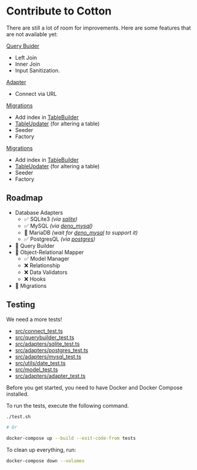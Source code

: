 # Contribute to Cotton

There are still a lot of room for improvements. Here are some features that are not available yet:

[Query Buider](./src/querybuilder.ts)

- Left Join
- Inner Join
- Input Sanitization.

[Adapter](./src/adapters)

- Connect via URL

[Migrations](./src/migrations)

- Add index in [TableBuilder](./src/migrations/tablebuilder.ts)
- [TableUpdater](./src/migrations/tableupdater.ts) (for altering a table)
- Seeder
- Factory

[Migrations](./src/migrations)

- Add index in [TableBuilder](./src/migrations/tablebuilder.ts)
- [TableUpdater](./src/migrations/tableupdater.ts) (for altering a table)
- Seeder
- Factory

## Roadmap

- Database Adapters
  - ✅ SQLite3 _(via [sqlite](https://github.com/dyedgreen/deno-sqlite))_
  - ✅ MySQL _(via [deno_mysql](https://manyuanrong/deno_mysql))_
  - 🚧 MariaDB _(wait for [deno_mysql](https://github.com/manyuanrong/deno_mysql) to support it)_
  - ✅ PostgresQL _(via [postgres](https://github.com/deno-postgres/deno-postgres))_
- 🚧 Query Builder
- 🚧 Object-Relational Mapper
  - ✅ Model Manager
  - ❌ Relationship
  - ❌ Data Validators
  - ❌ Hooks
- 🚧 Migrations

## Testing

We need a more tests!

- [src/connect_test.ts](./src/connect_test.ts)
- [src/querybuilder_test.ts](./src/querybuilder_test.ts)
- [src/adapters/sqlite_test.ts](./src/adapters/sqlite_test.ts)
- [src/adapters/postgres_test.ts](./src/adapters/postgres_test.ts)
- [src/adapters/mysql_test.ts](./src/adapters/mysql_test.ts)
- [src/utils/date_test.ts](./src/utils/date_test.ts)
- [src/model_test.ts](./src/model_test.ts)
- [src/adapters/adapter_test.ts](./src/adapters/adapter_test.ts)

Before you get started, you need to have Docker and Docker Compose installed.

To run the tests, execute the following command.

```sh
./test.sh

# Or

docker-compose up --build --exit-code-from tests
```

To clean up everything, run:

```sh
docker-compose down --volumes
```
